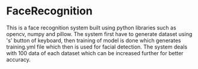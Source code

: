 # FaceRecognition
This is a face recognition system built using python libraries such as opencv, numpy and pillow. The system first have to generate dataset using 's' button of keyboard, then training of model is done which generates training.yml file which then is used for facial detection. The system deals with 100 data of each dataset which can be increased further for better accuracy. 
